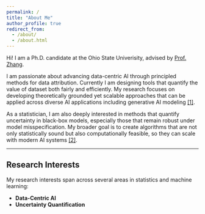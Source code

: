 ```yaml
---
permalink: /
title: "About Me"
author_profile: true
redirect_from: 
  - /about/
  - /about.html
---
```


Hi! I am a Ph.D. candidate at the Ohio State Univerisity, advised by [Prof. Zhang](https://www.asc.ohio-state.edu/zhang.7824/).

I am passionate about advancing data-centric AI through principled methods for data attribution. Currently I am designing tools that quantify the value of dataset both fairly and efficiently. My research focuses on developing theoretically grounded yet scalable approaches that can be applied across diverse AI applications including generative AI modeling [[1]](https://arxiv.org/abs/2505.19013).

As a statistician, I am also deeply interested in methods that quantify uncertainty in black-box models, especially those that remain robust under model misspecification. My broader goal is to create algorithms that are not only statistically sound but also computationally feasible, so they can scale with modern AI systems [[2]](https://openreview.net/forum?id=Bt1vnCnAVS&noteId=uNqjmfay9Q).

---

## Research Interests

My research interests span across several areas in statistics and machine learning:

- **Data-Centric AI**
- **Uncertainty Quantification**

